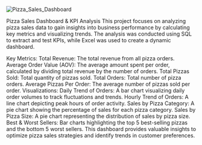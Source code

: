 ![Pizza_Sales_Dashboard](https://github.com/user-attachments/assets/0232c1f9-0c14-44c4-af0e-df7f510e4415)

Pizza Sales Dashboard & KPI Analysis
This project focuses on analyzing pizza sales data to gain insights into business performance by calculating key metrics and visualizing trends. The analysis was conducted using SQL to extract and test KPIs, while Excel was used to create a dynamic dashboard.

Key Metrics:
Total Revenue: The total revenue from all pizza orders.
Average Order Value (AOV): The average amount spent per order, calculated by dividing total revenue by the number of orders.
Total Pizzas Sold: Total quantity of pizzas sold.
Total Orders: Total number of pizza orders.
Average Pizzas Per Order: The average number of pizzas sold per order.
Visualizations:
Daily Trend of Orders: A bar chart visualizing daily order volumes to track fluctuations and trends.
Hourly Trend of Orders: A line chart depicting peak hours of order activity.
Sales by Pizza Category: A pie chart showing the percentage of sales for each pizza category.
Sales by Pizza Size: A pie chart representing the distribution of sales by pizza size.
Best & Worst Sellers: Bar charts highlighting the top 5 best-selling pizzas and the bottom 5 worst sellers.
This dashboard provides valuable insights to optimize pizza sales strategies and identify trends in customer preferences.











